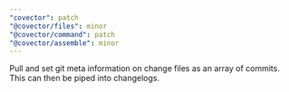 ```yaml
---
"covector": patch
"@covector/files": minor
"@covector/command": patch
"@covector/assemble": minor
---
```


Pull and set git meta information on change files as an array of commits. This can then be piped into changelogs.
